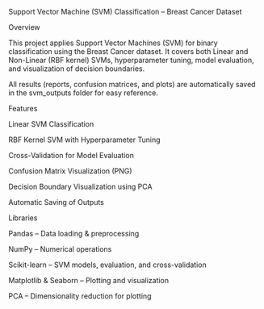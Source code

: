  Support Vector Machine (SVM) Classification – Breast Cancer Dataset
 
  Overview

This project applies Support Vector Machines (SVM) for binary classification using the Breast Cancer dataset.
It covers both Linear and Non-Linear (RBF kernel) SVMs, hyperparameter tuning, model evaluation, and visualization of decision boundaries.

All results (reports, confusion matrices, and plots) are automatically saved in the svm_outputs folder for easy reference.

 Features

Linear SVM Classification

RBF Kernel SVM with Hyperparameter Tuning

Cross-Validation for Model Evaluation

Confusion Matrix Visualization (PNG)

 Decision Boundary Visualization using PCA

 Automatic Saving of Outputs

Libraries

Pandas – Data loading & preprocessing

NumPy – Numerical operations

Scikit-learn – SVM models, evaluation, and cross-validation

Matplotlib & Seaborn – Plotting and visualization

PCA – Dimensionality reduction for plotting
